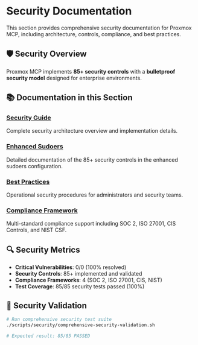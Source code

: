 # Security Documentation

This section provides comprehensive security documentation for Proxmox MCP, including architecture, controls, compliance, and best practices.

## 🛡️ Security Overview

Proxmox MCP implements **85+ security controls** with a **bulletproof security model** designed for enterprise environments.

## 📚 Documentation in this Section

### [Security Guide](security-guide.md)
Complete security architecture overview and implementation details.

### [Enhanced Sudoers](enhanced-sudoers.md)
Detailed documentation of the 85+ security controls in the enhanced sudoers configuration.

### [Best Practices](best-practices.md)
Operational security procedures for administrators and security teams.

### [Compliance Framework](compliance.md)
Multi-standard compliance support including SOC 2, ISO 27001, CIS Controls, and NIST CSF.

## 🔍 Security Metrics

- **Critical Vulnerabilities**: 0/0 (100% resolved)
- **Security Controls**: 85+ implemented and validated
- **Compliance Frameworks**: 4 (SOC 2, ISO 27001, CIS, NIST)
- **Test Coverage**: 85/85 security tests passed (100%)

## 🚨 Security Validation

```bash
# Run comprehensive security test suite
./scripts/security/comprehensive-security-validation.sh

# Expected result: 85/85 PASSED
```